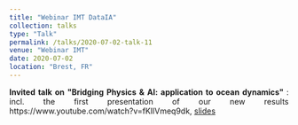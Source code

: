 ```yaml
---
title: "Webinar IMT DataIA"
collection: talks
type: "Talk"
permalink: /talks/2020-07-02-talk-11
venue: "Webinar IMT"
date: 2020-07-02
location: "Brest, FR"
---
```


<div style="text-align: justify"> 
<strong> Invited talk on "Bridging Physics & AI: application to ocean dynamics" 
</strong>: incl. the first presentation of our new results https://www.youtube.com/watch?v=fKIlVmeq9dk,  
  <a href="https://rfablet.github.io/files/pres_WebinarIMT_20200702.pdf">slides</a> 
</div>
